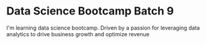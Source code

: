 # Data Science Bootcamp Batch 9


I'm learning data science bootcamp. Driven by a passion for leveraging data analytics to drive business growth and optimize revenue

